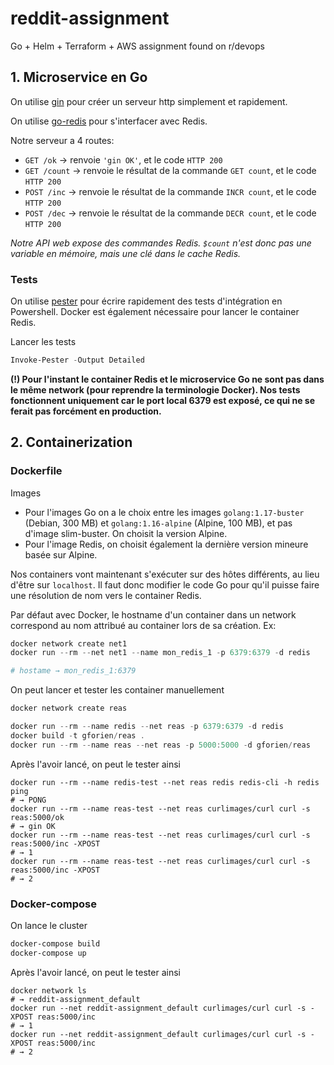 # reddit-assignment
Go + Helm + Terraform + AWS assignment found on r/devops


## 1. Microservice en Go

On utilise [gin](https://github.com/gin-gonic/gin) pour créer un serveur http simplement
et rapidement.

On utilise [go-redis](https://github.com/go-redis/redis) pour s'interfacer avec Redis.

Notre serveur a 4 routes:
- `GET /ok` → renvoie `'gin OK'`, et le code `HTTP 200`
- `GET /count` → renvoie le résultat de la commande `GET count`, et le code `HTTP 200`
- `POST /inc`  → renvoie le résultat de la commande `INCR count`, et le code `HTTP 200`
- `POST /dec`  → renvoie le résultat de la commande `DECR count`, et le code `HTTP 200`

*Notre API web expose des commandes Redis.
`$count` n'est donc pas une variable en mémoire, mais une clé dans le cache Redis.*

### Tests
On utilise [pester](https://github.com/pester/Pester) pour écrire rapidement des tests
d'intégration en Powershell. Docker est également nécessaire pour lancer le container Redis.

Lancer les tests
```powershell
Invoke-Pester -Output Detailed
```

**(!) Pour l'instant le container Redis et le microservice Go ne sont pas dans le même network
(pour reprendre la terminologie Docker). Nos tests fonctionnent uniquement car le port
local 6379 est exposé, ce qui ne se ferait pas forcément en production.**


## 2. Containerization

### Dockerfile
Images
- Pour l'images Go on a le choix entre les images `golang:1.17-buster` (Debian, 300 MB)
  et `golang:1.16-alpine` (Alpine, 100 MB), et pas d'image slim-buster. On choisit la 
  version Alpine.
- Pour l'image Redis, on choisit également la dernière version mineure basée sur Alpine.

Nos containers vont maintenant s'exécuter sur des hôtes différents, au lieu d'être sur
`localhost`. Il faut donc modifier le code Go pour qu'il puisse faire une résolution de
nom vers le container Redis.

Par défaut avec Docker, le hostname d'un container dans un network correspond au nom
attribué au container lors de sa création. Ex:
```powershell
docker network create net1
docker run --rm --net net1 --name mon_redis_1 -p 6379:6379 -d redis

# hostame → mon_redis_1:6379
```

On peut lancer et tester les container manuellement
```powershell
docker network create reas

docker run --rm --name redis --net reas -p 6379:6379 -d redis
docker build -t gforien/reas .
docker run --rm --name reas --net reas -p 5000:5000 -d gforien/reas
```

Après l'avoir lancé, on peut le tester ainsi
```
docker run --rm --name redis-test --net reas redis redis-cli -h redis ping
# → PONG
docker run --rm --name reas-test --net reas curlimages/curl curl -s reas:5000/ok
# → gin OK
docker run --rm --name reas-test --net reas curlimages/curl curl -s reas:5000/inc -XPOST
# → 1
docker run --rm --name reas-test --net reas curlimages/curl curl -s reas:5000/inc -XPOST
# → 2
```

### Docker-compose

On lance le cluster
```powershell
docker-compose build
docker-compose up
```

Après l'avoir lancé, on peut le tester ainsi
```
docker network ls
# → reddit-assignment_default
docker run --net reddit-assignment_default curlimages/curl curl -s -XPOST reas:5000/inc
# → 1
docker run --net reddit-assignment_default curlimages/curl curl -s -XPOST reas:5000/inc
# → 2
```